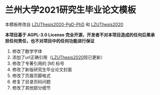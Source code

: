 # 兰州大学2021研究生毕业论文模板
本模板修改自 [LZUThesis2020-PgD-PhD](https://github.com/JChrysanthemum/LZUThesis2020-PgD-PhD) 和 [LZUThesis2020](https://github.com/yuhldr/LZUThesis2020)

**本项目基于 AGPL-3.0 License 完全开源，开发者不对本项目造成的任何后果承担任何责任，也不对项目中的任何功能进行保证**

1. 修改了数学字体
2. 添加了url正确引用（[LZUThesis2020](https://github.com/yuhldr/LZUThesis2020)现已更新）
3. 修改了专著引用的 [M] 标号
4. 修改了新版研究生毕业论文封面
5. 修改了页眉页脚格式
6. 修复了目录页码问题
7. 修改了其他部分细节
